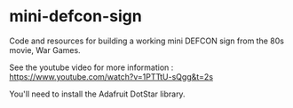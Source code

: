 # mini-defcon-sign
Code and resources for building a working mini DEFCON sign from the 80s movie, War Games. 

See the youtube video for more information : https://www.youtube.com/watch?v=1PTTtU-sQgg&t=2s

You'll need to install the Adafruit DotStar library.
